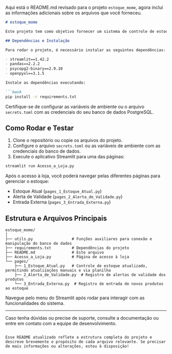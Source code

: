 Aqui está o README.md revisado para o projeto `estoque_mome`, agora incluí as informações adicionais sobre os arquivos que você forneceu. 

```markdown
# estoque_mome

Este projeto tem como objetivo fornecer um sistema de controle de estoque para lojas, permitindo gerenciar produtos, atualizar quantidades, registrar entradas e saídas, além de monitorar alertas de validade.

## Dependências e Instalação

Para rodar o projeto, é necessário instalar as seguintes dependências:

- streamlit==1.42.2
- pandas==2.2.2
- psycopg2-binary==2.9.10
- openpyxl==3.1.5 

Instale as dependências executando:

```bash
pip install -r requirements.txt
```

Certifique-se de configurar as variáveis de ambiente ou o arquivo `secrets.toml` com as credenciais do seu banco de dados PostgreSQL.

## Como Rodar e Testar

1. Clone o repositório ou copie os arquivos do projeto.
2. Configure o arquivo `secrets.toml` ou as variáveis de ambiente com as credenciais do banco de dados.
3. Execute o aplicativo Streamlit para uma das páginas:
```bash
streamlit run Acesso_a_Loja.py
```

Após o acesso à loja, você poderá navegar pelas diferentes páginas para gerenciar o estoque:

- Estoque Atual (`pages_1_Estoque_Atual.py`)
- Alerta de Validade (`pages_2_Alerta_de_Validade.py`)
- Entrada Externa (`pages_3_Entrada_Externa.py`)

## Estrutura e Arquivos Principais

```
estoque_mome/
│
├── utils.py                 # Funções auxiliares para conexão e manipulação do banco de dados
├── requirements.txt         # Dependências do projeto
├── README.md                # Este arquivo
├── Acesso_a_Loja.py         # Página de acesso à loja
└── pages/
    ├── 1_Estoque_Atual.py   # Controle de estoque atualizado, permitindo atualizações manuais e via planilha
    ├── 2_Alerta_de_Validade.py  # Registro de alertas de validade dos produtos
    └── 3_Entrada_Externa.py  # Registro de entrada de novos produtos ao estoque
```

Navegue pelo menu do Streamlit após rodar para interagir com as funcionalidades do sistema.

---

Caso tenha dúvidas ou precise de suporte, consulte a documentação ou entre em contato com a equipe de desenvolvimento.
```

Esse README atualizado reflete a estrutura completa do projeto e descreve brevemente o propósito de cada arquivo relevante. Se precisar de mais informações ou alterações, estou à disposição!